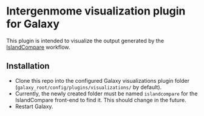 # Intergenmome visualization plugin for Galaxy

This plugin is intended to visualize the output generated by the [IslandCompare](http://github.com/brinkmanlab/islandcompare) workflow.

## Installation

- Clone this repo into the configured Galaxy visualizations plugin folder (`galaxy_root/config/plugins/visualizations/` by default).
- Currently, the newly created folder must be named `islandcompare` for the IslandCompare front-end to find it. This should change in the future.
- Restart Galaxy.
